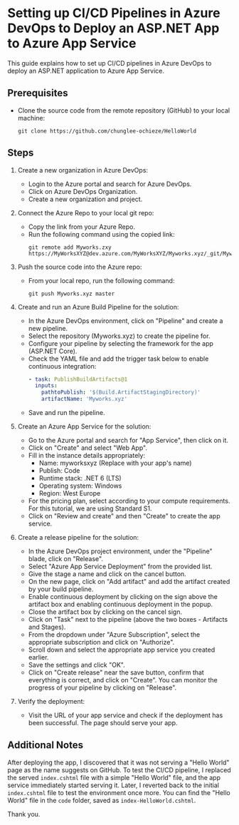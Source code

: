 # Setting up CI/CD Pipelines in Azure DevOps to Deploy an ASP.NET App to Azure App Service

This guide explains how to set up CI/CD pipelines in Azure DevOps to deploy an ASP.NET application to Azure App Service.

## Prerequisites

- Clone the source code from the remote repository (GitHub) to your local machine:
   ```
   git clone https://github.com/chunglee-ochieze/HelloWorld
   ```

## Steps

1. Create a new organization in Azure DevOps:
    - Login to the Azure portal and search for Azure DevOps.
    - Click on Azure DevOps Organization.
    - Create a new organization and project.

2. Connect the Azure Repo to your local git repo:
    - Copy the link from your Azure Repo.
    - Run the following command using the copied link:
      ```
      git remote add Myworks.zxy https://MyWorksXYZ@dev.azure.com/MyWorksXYZ/Myworks.xyz/_git/Myworks.xyz
      ```

3. Push the source code into the Azure repo:
   - From your local repo, run the following command:
     ```
     git push Myworks.xyz master
     ```

4. Create and run an Azure Build Pipeline for the solution:
    - In the Azure DevOps environment, click on "Pipeline" and create a new pipeline.
    - Select the repository (Myworks.xyz) to create the pipeline for.
    - Configure your pipeline by selecting the framework for the app (ASP.NET Core).
    - Check the YAML file and add the trigger task below to enable continuous integration:
      ```yaml
      - task: PublishBuildArtifacts@1
        inputs:
          pathtoPublish: '$(Build.ArtifactStagingDirectory)'
          artifactName: 'Myworks.xyz'
      ```
    - Save and run the pipeline.

5. Create an Azure App Service for the solution:
    - Go to the Azure portal and search for "App Service", then click on it.
    - Click on "Create" and select "Web App".
    - Fill in the instance details appropriately:
        - Name: myworksxyz (Replace with your app's name)
        - Publish: Code
        - Runtime stack: .NET 6 (LTS)
        - Operating system: Windows
        - Region: West Europe
    - For the pricing plan, select according to your compute requirements. For this tutorial, we are using Standard S1.
    - Click on "Review and create" and then "Create" to create the app service.

6. Create a release pipeline for the solution:
    - In the Azure DevOps project environment, under the "Pipeline" blade, click on "Release".
    - Select "Azure App Service Deployment" from the provided list.
    - Give the stage a name and click on the cancel button.
    - On the new page, click on "Add artifact" and add the artifact created by your build pipeline.
    - Enable continuous deployment by clicking on the sign above the artifact box and enabling continuous deployment in the popup.
    - Close the artifact box by clicking on the cancel sign.
    - Click on "Task" next to the pipeline (above the two boxes - Artifacts and Stages).
    - From the dropdown under "Azure Subscription", select the appropriate subscription and click on "Authorize".
    - Scroll down and select the appropriate app service you created earlier.
    - Save the settings and click "OK".
    - Click on "Create release" near the save button, confirm that everything is correct, and click on "Create". You can monitor the progress of your pipeline by clicking on "Release".

7. Verify the deployment:
    - Visit the URL of your app service and check if the deployment has been successful. The page should serve your app.

## Additional Notes

After deploying the app, I discovered that it was not serving a "Hello World" page as the name suggests on GitHub. To test the CI/CD pipeline, I replaced the served `index.cshtml` file with a simple "Hello World" file, and the app service immediately started serving it. Later, I reverted back to the initial `index.cshtml` file to test the environment once more. You can find the "Hello World" file in the `code` folder, saved as `index-HelloWorld.cshtml`.

Thank you.
